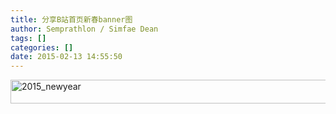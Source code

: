 ```yaml
---
title: 分享B站首页新春banner图
author: Semprathlon / Simfae Dean
tags: []
categories: []
date: 2015-02-13 14:55:50
---
```

<a href="http://semprathlon.net/blog/blog/uploads/2015/02/2015_newyear.jpg"><img class="alignnone size-large wp-image-70" src="http://semprathlon.net/blog/blog/uploads/2015/02/2015_newyear-1024x62.jpg" alt="2015_newyear" width="625" height="38" /></a>